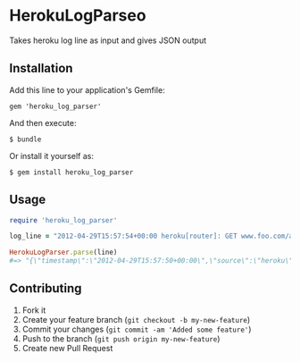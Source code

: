 # HerokuLogParseo

Takes heroku log line as input and gives JSON output

## Installation

Add this line to your application's Gemfile:

    gem 'heroku_log_parser'

And then execute:

    $ bundle

Or install it yourself as:

    $ gem install heroku_log_parser

## Usage

```ruby
require 'heroku_log_parser'

log_line = "2012-04-29T15:57:54+00:00 heroku[router]: GET www.foo.com/autocomplete/schools?q=Colegio+American dyno=web.4 queue=0 wait=0ms service=17ms status=200 bytes=496"

HerokuLogParser.parse(line)
#=> "{\"timestamp\":\"2012-04-29T15:57:50+00:00\",\"source\":\"heroku\",\"process\":\"web.4\",\"message\":\"Error R14 (Memory quota exceeded)\"}"
```

## Contributing

1. Fork it
2. Create your feature branch (`git checkout -b my-new-feature`)
3. Commit your changes (`git commit -am 'Added some feature'`)
4. Push to the branch (`git push origin my-new-feature`)
5. Create new Pull Request

